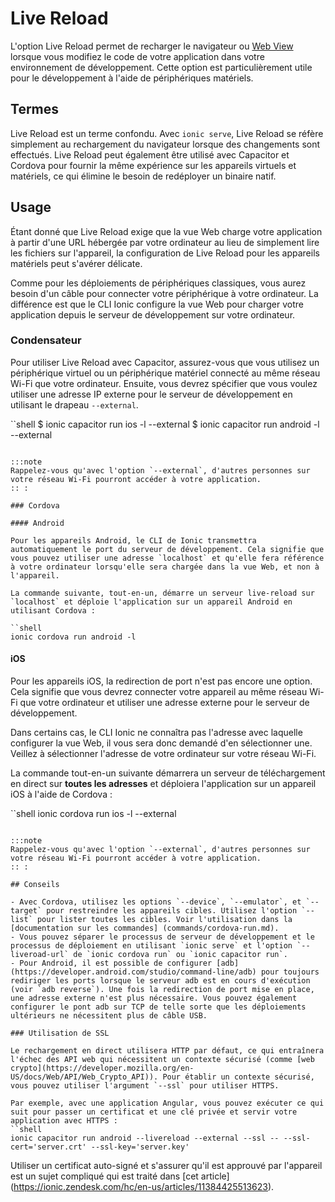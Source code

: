 # Live Reload

L'option Live Reload permet de recharger le navigateur ou [Web View](../core-concepts/webview.md) lorsque vous modifiez le code de votre application dans votre environnement de développement. Cette option est particulièrement utile pour le développement à l'aide de périphériques matériels.

## Termes

Live Reload est un terme confondu. Avec `ionic serve`, Live Reload se réfère simplement au rechargement du navigateur lorsque des changements sont effectués. Live Reload peut également être utilisé avec Capacitor et Cordova pour fournir la même expérience sur les appareils virtuels et matériels, ce qui élimine le besoin de redéployer un binaire natif.

## Usage

Étant donné que Live Reload exige que la vue Web charge votre application à partir d'une URL hébergée par votre ordinateur au lieu de simplement lire les fichiers sur l'appareil, la configuration de Live Reload pour les appareils matériels peut s'avérer délicate.

Comme pour les déploiements de périphériques classiques, vous aurez besoin d'un câble pour connecter votre périphérique à votre ordinateur. La différence est que le CLI Ionic configure la vue Web pour charger votre application depuis le serveur de développement sur votre ordinateur.

### Condensateur

Pour utiliser Live Reload avec Capacitor, assurez-vous que vous utilisez un périphérique virtuel ou un périphérique matériel connecté au même réseau Wi-Fi que votre ordinateur. Ensuite, vous devrez spécifier que vous voulez utiliser une adresse IP externe pour le serveur de développement en utilisant le drapeau `--external`.

``shell
$ ionic capacitor run ios -l --external
$ ionic capacitor run android -l --external
```

:::note
Rappelez-vous qu'avec l'option `--external`, d'autres personnes sur votre réseau Wi-Fi pourront accéder à votre application.
:: :

### Cordova

#### Android

Pour les appareils Android, le CLI de Ionic transmettra automatiquement le port du serveur de développement. Cela signifie que vous pouvez utiliser une adresse `localhost` et qu'elle fera référence à votre ordinateur lorsqu'elle sera chargée dans la vue Web, et non à l'appareil.

La commande suivante, tout-en-un, démarre un serveur live-reload sur `localhost` et déploie l'application sur un appareil Android en utilisant Cordova :

``shell
ionic cordova run android -l
```

#### iOS

Pour les appareils iOS, la redirection de port n'est pas encore une option. Cela signifie que vous devrez connecter votre appareil au même réseau Wi-Fi que votre ordinateur et utiliser une adresse externe pour le serveur de développement.

Dans certains cas, le CLI Ionic ne connaîtra pas l'adresse avec laquelle configurer la vue Web, il vous sera donc demandé d'en sélectionner une. Veillez à sélectionner l'adresse de votre ordinateur sur votre réseau Wi-Fi.

La commande tout-en-un suivante démarrera un serveur de téléchargement en direct sur **toutes les adresses** et déploiera l'application sur un appareil iOS à l'aide de Cordova :

``shell
ionic cordova run ios -l --external
```

:::note
Rappelez-vous qu'avec l'option `--external`, d'autres personnes sur votre réseau Wi-Fi pourront accéder à votre application.
:: :

## Conseils

- Avec Cordova, utilisez les options `--device`, `--emulator`, et `--target` pour restreindre les appareils cibles. Utilisez l'option `--list` pour lister toutes les cibles. Voir l'utilisation dans la [documentation sur les commandes] (commands/cordova-run.md).
- Vous pouvez séparer le processus de serveur de développement et le processus de déploiement en utilisant `ionic serve` et l'option `--liveroad-url` de `ionic cordova run` ou `ionic capacitor run`.
- Pour Android, il est possible de configurer [adb](https://developer.android.com/studio/command-line/adb) pour toujours rediriger les ports lorsque le serveur adb est en cours d'exécution (voir `adb reverse`). Une fois la redirection de port mise en place, une adresse externe n'est plus nécessaire. Vous pouvez également configurer le pont adb sur TCP de telle sorte que les déploiements ultérieurs ne nécessitent plus de câble USB.

### Utilisation de SSL

Le rechargement en direct utilisera HTTP par défaut, ce qui entraînera l'échec des API web qui nécessitent un contexte sécurisé (comme [web crypto](https://developer.mozilla.org/en-US/docs/Web/API/Web_Crypto_API)). Pour établir un contexte sécurisé, vous pouvez utiliser l'argument `--ssl` pour utiliser HTTPS.

Par exemple, avec une application Angular, vous pouvez exécuter ce qui suit pour passer un certificat et une clé privée et servir votre application avec HTTPS :
``shell
ionic capacitor run android --livereload --external --ssl -- --ssl-cert='server.crt' --ssl-key='server.key'
```

Utiliser un certificat auto-signé et s'assurer qu'il est approuvé par l'appareil est un sujet compliqué qui est traité dans [cet article] (https://ionic.zendesk.com/hc/en-us/articles/11384425513623).